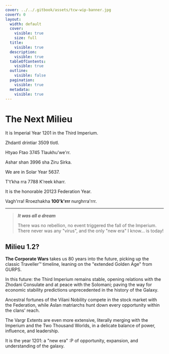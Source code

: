 ```yaml
---
cover: ../../.gitbook/assets/tcw-wip-banner.jpg
coverY: 0
layout:
  width: default
  cover:
    visible: true
    size: full
  title:
    visible: true
  description:
    visible: true
  tableOfContents:
    visible: true
  outline:
    visible: false
  pagination:
    visible: true
  metadata:
    visible: true
---
```


# The Next Milieu

It is Imperial Year 1201 in the Third Imperium.

Zhdantl drintiar 3509 tlotl.

Htyao Ftao 3745 Tlaukhu'we'rr.

Ashar shan 3996 sha Ziru Sirka.

We are in Solar Year 5637.

T’t’kha rra 7788 K’reek kharr.

It is the honorable 20123 Federation Year.

Vagh'rra! Rroezhakha **100'k'rrr** nurghrra'rrr.

***

> _**It was all a dream**_
>
> There was no rebellion, no event triggered the fall of the Imperium. There never was any "virus", and the only "new era" I know... is today!

## Milieu 1.2?

**The Corporate Wars** takes us 80 years into the future, picking up the classic Traveller™ timeline, leaning on the "extended Golden Age" from GURPS.

In this future: the Third Imperium remains stable, opening relations with the Zhodani Consulate and at peace with the Solomani; paving the way for economic stability predictions unprecedented in the history of the Galaxy.

Ancestral fortunes of the Vilani Nobility compete in the stock market with the Federation, while Aslan matriarchs hunt down every opportunity within the clans' reach.

The Vargr Extents are even more extensive, literally merging with the Imperium and the Two Thousand Worlds, in a delicate balance of power, influence, and leadership.

It is the year 1201: a "new era" :P of opportunity, expansion, and understanding of the galaxy.
